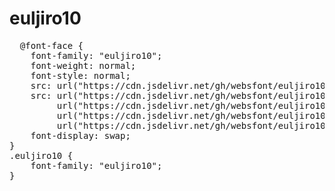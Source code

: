 # euljiro10

<pre>
  @font-face {
    font-family: "euljiro10";
    font-weight: normal;
    font-style: normal;
    src: url("https://cdn.jsdelivr.net/gh/websfont/euljiro10/euljiro10.eot");
    src: url("https://cdn.jsdelivr.net/gh/websfont/euljiro10/euljiro10.eot?#iefix") format("embedded-opentype"),
         url("https://cdn.jsdelivr.net/gh/websfont/euljiro10/euljiro10.woff2") format("woff2"),
         url("https://cdn.jsdelivr.net/gh/websfont/euljiro10/euljiro10.woff") format("woff"),
         url("https://cdn.jsdelivr.net/gh/websfont/euljiro10/euljiro10.ttf") format("truetype");
    font-display: swap;
} 
.euljiro10 {
    font-family: "euljiro10";
}
</pre>
